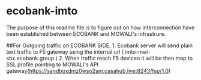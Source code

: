 # ecobank-imto
The purpose of this readme file is to figure out on how interconnection have been established between ECOBANK and MOWALI's infrastrure.

##For Outgoing traffic on ECOBANK SIDE,
    1. Ecobank server will send plain text traffic to F5 gateway using the internal url ( imto-mwl-sbx.ecobank.group )
    2. When traffic reach F5 devicen it will be then map to SSL profile pointing to MOWALI's API gateway(https://sandboxdmz0wso2am.casahub.live:8243/fsp/1.0)
